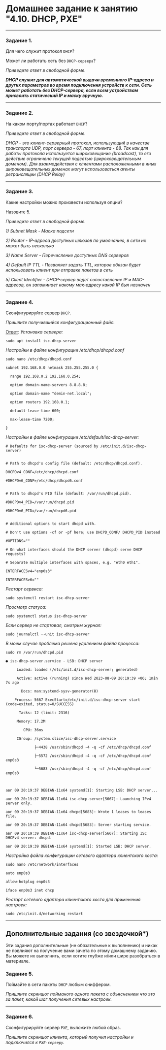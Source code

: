 # Домашнее задание к занятию "4.10. DHCP, PXE"

---

### Задание 1. 

Для чего служит протокол `DHCP`? 

Может ли работать сеть без `DHCP-сервера`?

*Приведите ответ в свободной форме.*


***DHCP служит для автоматической выдачи временного IP-адреса и других параметров во время подключения устройств к сети. Сеть может работать без DHCP-сервера, если всем устройствам присвоить статический IP  и маску вручную.***

---

### Задание 2. 

На каком порту/портах работает `DHCP`? 

*Приведите ответ в свободной форме.*

*DHCP - это клиент-серверный протокол, использующий в качестве транспорта UDP, порт сервера - 67, порт клиента - 68. Так как для работы протокола используется широковещание (broadcast), то его действие ограничено текущей подсетью (широковещательным доменом). Для взаимодействия с клиентами расположенными в иных широковещательных доменах могут использоваться агенты ретрансляции (DHCP Relay)*

---

### Задание 3. 

Какие настройки можно произвести используя опции? 

Назовите 5.

*Приведите ответ в свободной форме.*

*1) Subnet Mask - Маска подсети*

*2) Router - IP-адреса доступных шлюзов по умолчанию, в сети их может быть несколько*

*3) Name Server - Перечисление доступных DNS серверов*

*4) Default IP TTL  - Позволяет задать TTL, которое обязан будет использовать клиент при отправке пакетов в сеть*

*5) Client Identifier - DHCP-сервер ведет сопоставление IP и MAC-адресов, он запоминает какому мак-адресу какой IP был назначен*


---

### Задание 4. 

Сконфигурируйте сервер `DHCP`.

*Пришлите получившийся конфигурационный файл.*

<ins>Ответ</ins>:
*Установка сервера:*
```
sudo apt install isc-dhcp-server 
```
*Настройки в файле конфигурации /etc/dhcp/dhcpd.conf*
```
sudo nano /etc/dhcp/dhcpd.conf
```
```
subnet 192.168.0.0 netmask 255.255.255.0 {

  range 192.168.0.2 192.168.0.254;

  option domain-name-servers 8.8.8.8;

  option domain-name "demin-net.local";

  option routers 192.168.0.1;

  default-lease-time 600;

  max-lease-time 7200;

}
```
*Настройки в файле конфигурации /etc/default/isc-dhcp-server:*
```
# Defaults for isc-dhcp-server (sourced by /etc/init.d/isc-dhcp-server)


# Path to dhcpd's config file (default: /etc/dhcp/dhcpd.conf).

DHCPDv4_CONF=/etc/dhcp/dhcpd.conf

#DHCPDv6_CONF=/etc/dhcp/dhcpd6.conf


# Path to dhcpd's PID file (default: /var/run/dhcpd.pid).

#DHCPDv4_PID=/var/run/dhcpd.pid

#DHCPDv6_PID=/var/run/dhcpd6.pid


# Additional options to start dhcpd with.

# Don't use options -cf or -pf here; use DHCPD_CONF/ DHCPD_PID instead

#OPTIONS=""

# On what interfaces should the DHCP server (dhcpd) serve DHCP requests?

# Separate multiple interfaces with spaces, e.g. "eth0 eth1".

INTERFACESv4="enp0s3"

INTERFACESv6=""
```
*Рестарт сервиса:*
```
sudo systemctl restart isc-dhcp-server
```
*Просмотр статуса:*
```
sudo systemctl status isc-dhcp-server
```
*Если сервер не стартовал, смотрим журнал:*
```
sudo journalctl --unit isc-dhcp-server
```
*В моем случае проблема решена удалением файла процесса:*
```
sudo rm /var/run/dhcpd.pid
```
```
● isc-dhcp-server.service - LSB: DHCP server

     Loaded: loaded (/etc/init.d/isc-dhcp-server; generated)

     Active: active (running) since Wed 2023-08-09 20:19:39 +06; 1min 7s ago

       Docs: man:systemd-sysv-generator(8)

    Process: 5667 ExecStart=/etc/init.d/isc-dhcp-server start (code=exited, status=0/SUCCESS)

      Tasks: 12 (limit: 2316)

     Memory: 17.2M

        CPU: 36ms

     CGroup: /system.slice/isc-dhcp-server.service

             ├─4438 /usr/sbin/dhcpd -4 -q -cf /etc/dhcp/dhcpd.conf

             ├─5572 /usr/sbin/dhcpd -4 -q -cf /etc/dhcp/dhcpd.conf enp0s3

             └─5683 /usr/sbin/dhcpd -4 -q -cf /etc/dhcp/dhcpd.conf enp0s3



авг 09 20:19:37 DEBIAN-11x64 systemd[1]: Starting LSB: DHCP server...

авг 09 20:19:37 DEBIAN-11x64 isc-dhcp-server[5667]: Launching IPv4 server only.

авг 09 20:19:37 DEBIAN-11x64 dhcpd[5683]: Wrote 1 leases to leases file.

авг 09 20:19:37 DEBIAN-11x64 dhcpd[5683]: Server starting service.

авг 09 20:19:39 DEBIAN-11x64 isc-dhcp-server[5667]: Starting ISC DHCPv4 server: dhcpd.

авг 09 20:19:39 DEBIAN-11x64 systemd[1]: Started LSB: DHCP server.

```
*Настройка файла конфигурации сетевого адаптера клиентского хоста:*
```
sudo nano /etc/network/interfaces
```
```
auto enp0s3

allow-hotplug enp0s3

iface enp0s3 inet dhcp
```
*Рестарт сетевого адаптера клиентского хоста для применения настроек:*
```
sudo /etc/init.d/networking restart
```
---

## Дополнительные задания (со звездочкой*)
Эти задания дополнительные (не обязательные к выполнению) и никак не повлияют на получение вами зачета по этому домашнему заданию. Вы можете их выполнить, если хотите глубже и/или шире разобраться в материале.



### Задание 5. 

Поймайте в сети пакеты `DHCP` любым сниффером. 

*Пришлите скриншот пойманого одного пакета с объяснением что это за пакет, какой шаг получения сетевых настроек.*

---

### Задание 6. 

Сконфигурируйте сервер `PXE`, выложите любой образ. 

*Пришлите скриншот клиента, который получил настройки и подключился к `PXE-серверу`.*
